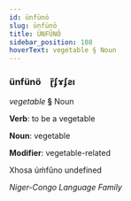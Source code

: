 ```yaml
---
id: ünfünö
slug: ünfünö
title: ÜNFÜNÖ
sidebar_position: 108
hoverText: vegetable § Noun
---
```


### ünfünö&emsp;<span kind="abugida">ɽ̃ʄɤʄƨı</span>

*vegetable* **§** Noun

**Verb**: to be a vegetable

**Noun**: vegetable

**Modifier**: vegetable-related

Xhosa úḿfûno undefined

*Niger-Congo Language Family*